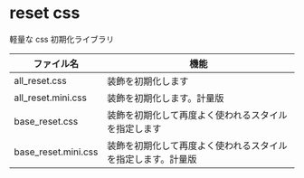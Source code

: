 # reset css

軽量な css 初期化ライブラリ

| ファイル名 | 機能 |
|--- |--- |
| all_reset.css | 装飾を初期化します |
| all_reset.mini.css | 装飾を初期化します。計量版 |
| base_reset.css | 装飾を初期化して再度よく使われるスタイルを指定します |
| base_reset.mini.css | 装飾を初期化して再度よく使われるスタイルを指定します。計量版 |
